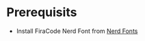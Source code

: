 
# Prerequisits 
- Install FiraCode Nerd Font from [Nerd Fonts](https://www.nerdfonts.com/font-downloads)
